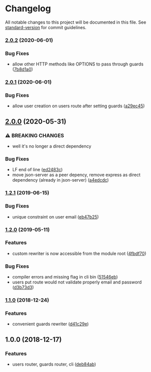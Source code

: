 # Changelog

All notable changes to this project will be documented in this file. See [standard-version](https://github.com/conventional-changelog/standard-version) for commit guidelines.

### [2.0.2](https://github.com/jeremyben/json-server-auth/compare/v2.0.1...v2.0.2) (2020-06-01)


### Bug Fixes

* allow other HTTP methods like OPTIONS to pass through guards ([7b8d1a0](https://github.com/jeremyben/json-server-auth/commit/7b8d1a0fe9d12b4d527b3a795d4aed9fdcf07961))

### [2.0.1](https://github.com/jeremyben/json-server-auth/compare/v2.0.0...v2.0.1) (2020-06-01)


### Bug Fixes

* allow user creation on users route after setting guards ([a29ec45](https://github.com/jeremyben/json-server-auth/commit/a29ec452141f79fc5967538d4a852b3462f2b928))

## [2.0.0](https://github.com/jeremyben/json-server-auth/compare/v1.2.1...v2.0.0) (2020-05-31)


### ⚠ BREAKING CHANGES

* well it's no longer a direct dependency

### Bug Fixes

* LF end of line ([ed2483c](https://github.com/jeremyben/json-server-auth/commit/ed2483c53e6082f5beed6c758f9080218643ecbd))
* move json-server as a peer depency, remove express as direct dependency (already in json-server) ([a4edcdc](https://github.com/jeremyben/json-server-auth/commit/a4edcdcdffcbb2015a43f5cb8c80190a112e5a41))

### [1.2.1](https://github.com/jeremyben/json-server-auth/compare/v1.2.0...v1.2.1) (2019-06-15)


### Bug Fixes

* unique constraint on user email ([eb47b25](https://github.com/jeremyben/json-server-auth/commit/eb47b252612628b03821876db62bf6ed5ba1490f))

### [1.2.0](https://github.com/jeremyben/json-server-auth/compare/v1.1.0...v1.2.0) (2019-05-11)


### Features

* custom rewriter is now accessible from the module root ([4fbdf70](https://github.com/jeremyben/json-server-auth/commit/4fbdf70bc72119ff79ee8a686162e62020a64bb8))

### Bug Fixes

* compiler errors and missing flag in cli bin ([51546eb](https://github.com/jeremyben/json-server-auth/commit/51546ebe05f1d1300b6debc7eb5e0850f4fd1add))
* users put route would not validate properly email and password ([d3b73d3](https://github.com/jeremyben/json-server-auth/commit/d3b73d3f6e9d5479de6ba6a07f0eabf17f0c2cf8))

### [1.1.0](https://github.com/jeremyben/json-server-auth/compare/v1.0.0...v1.1.0) (2018-12-24)


### Features

* convenient guards rewriter ([d41c29e](https://github.com/jeremyben/json-server-auth/commit/d41c29e6fb49a51df278f4ecfbe268c94596955b))

## 1.0.0 (2018-12-17)


### Features

* users router, guards router, cli ([deb84ab](https://github.com/jeremyben/json-server-auth/commit/deb84abd65fcc95c10c6b3e5968d9495e4acf0d4))
